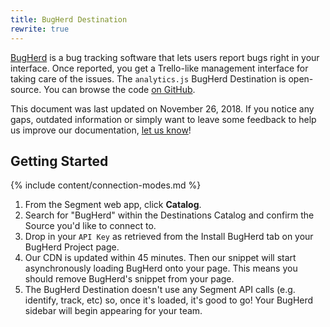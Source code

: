 ```yaml
---
title: BugHerd Destination
rewrite: true
---
```

[BugHerd](http://bugherd.com/?utm_source=segmentio&utm_medium=docs&utm_campaign=partners) is a bug tracking software that lets users report bugs right in your interface. Once reported, you get a Trello-like management interface for taking care of the issues. The `analytics.js` BugHerd Destination is open-source. You can browse the code [on GitHub](https://github.com/segment-integrations/analytics.js-integration-bugherd).

This document was last updated on November 26, 2018. If you notice any gaps, outdated information or simply want to leave some feedback to help us improve our documentation, [let us know](https://segment.com/help/contact)!

## Getting Started

{% include content/connection-modes.md %}

  1. From the Segment web app, click **Catalog**.
  2. Search for "BugHerd" within the Destinations Catalog and confirm the Source you'd like to connect to.
  3. Drop in your `API Key` as retrieved from the Install BugHerd tab on your BugHerd Project page.
  4. Our CDN is updated within 45 minutes. Then our snippet will start asynchronously loading BugHerd onto your page. This means you should remove BugHerd's snippet from your page.
  5. The BugHerd Destination doesn't use any Segment API calls (e.g. identify, track, etc) so, once it's loaded, it's good to go! Your BugHerd sidebar will begin appearing for your team.

